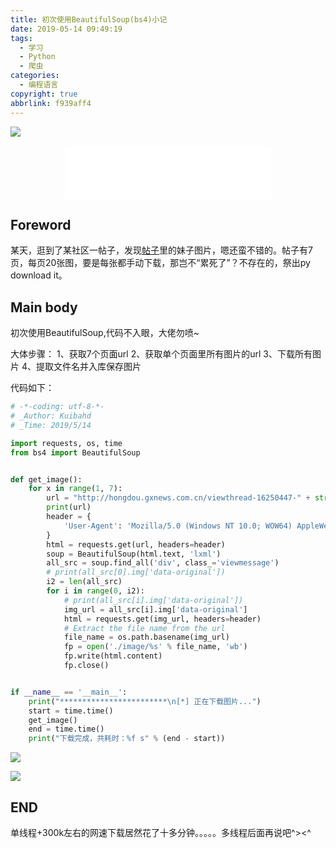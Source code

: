 ```yaml
---
title: 初次使用BeautifulSoup(bs4)小记
date: 2019-05-14 09:49:19
tags:
  - 学习
  - Python
  - 爬虫
categories:
  - 编程语言
copyright: true
abbrlink: f939aff4
---
```


![](https://ae01.alicdn.com/kf/HTB1rJGdaBGE3KVjSZFhq6AkaFXaN.jpg)
<!--more-->
<div class="yinyue" style="text-align:center"><iframe frameborder="no" border="0" marginwidth="0" marginheight="0" width=330 height=86 src="//music.163.com/outchain/player?type=2&id=1358800103&auto=1&height=66"></iframe></div>

## Foreword ##

某天，逛到了某社区一帖子，发现[帖子](http://hongdou.gxnews.com.cn/viewthread-16250447-1.html)里的妹子图片，嗯还蛮不错的。帖子有7页，每页20张图，要是每张都手动下载，那岂不“累死了”？不存在的，祭出py download it。

## Main body ##

初次使用BeautifulSoup,代码不入眼，大佬勿喷~

大体步骤：
    1、获取7个页面url
    2、获取单个页面里所有图片的url
    3、下载所有图片
    4、提取文件名并入库保存图片

代码如下：

```python
# -*-coding: utf-8-*-
# _Author: Kuibahd
# _Time: 2019/5/14

import requests, os, time
from bs4 import BeautifulSoup


def get_image():
    for x in range(1, 7):
        url = "http://hongdou.gxnews.com.cn/viewthread-16250447-" + str(x) + ".html"
        print(url)
        header = {
            'User-Agent': 'Mozilla/5.0 (Windows NT 10.0; WOW64) AppleWebKit/537.36 (KHTML, like Gecko) Chrome/50.0.2661.102 UBrowser/6.1.2107.204 Safari/537.36'
        }
        html = requests.get(url, headers=header)
        soup = BeautifulSoup(html.text, 'lxml')
        all_src = soup.find_all('div', class_='viewmessage')
        # print(all_src[0].img['data-original'])
        i2 = len(all_src)
        for i in range(0, i2):
            # print(all_src[i].img['data-original'])
            img_url = all_src[i].img['data-original']
            html = requests.get(img_url, headers=header)
            # Extract the file name from the url
            file_name = os.path.basename(img_url)
            fp = open('./image/%s' % file_name, 'wb')
            fp.write(html.content)
            fp.close()


if __name__ == '__main__':
    print("************************\n[*] 正在下载图片...")
    start = time.time()
    get_image()
    end = time.time()
    print("下载完成，共耗时：%f s" % (end - start))

```

![](https://ae01.alicdn.com/kf/HTB1dM9iaBKw3KVjSZTE763uRpXav.png)

![](https://ae01.alicdn.com/kf/HTB1LCN2Xkxz61VjSZFt761DSVXan.png)

## END ##

单线程+300k左右的网速下载居然花了十多分钟。。。。。多线程后面再说吧^><^